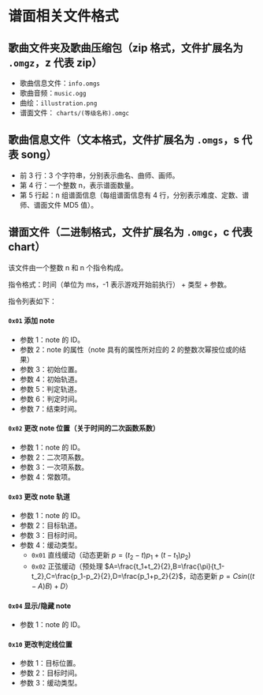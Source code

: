 # 谱面相关文件格式

## 歌曲文件夹及歌曲压缩包（zip 格式，文件扩展名为 `.omgz`，z 代表 zip）

- 歌曲信息文件：`info.omgs`
- 歌曲音频：`music.ogg`
- 曲绘：`illustration.png`
- 谱面文件： `charts/(等级名称).omgc`

## 歌曲信息文件（文本格式，文件扩展名为 `.omgs`，s 代表 song）

- 前 3 行：3 个字符串，分别表示曲名、曲师、画师。
- 第 4 行：一个整数 n，表示谱面数量。
- 第 5 行起：n 组谱面信息（每组谱面信息有 4 行，分别表示难度、定数、谱师、谱面文件 MD5 值）。

## 谱面文件（二进制格式，文件扩展名为 `.omgc`，c 代表 chart）

该文件由一个整数 n 和 n 个指令构成。

指令格式：时间（单位为 ms，-1 表示游戏开始前执行） + 类型 + 参数。

指令列表如下：

#### `0x01` 添加 note

- 参数 1：note 的 ID。
- 参数 2：note 的属性（note 具有的属性所对应的 2 的整数次幂按位或的结果）
- 参数 3：初始位置。
- 参数 4：初始轨道。
- 参数 5：判定轨道。
- 参数 6：判定时间。
- 参数 7：结束时间。

#### `0x02` 更改 note 位置（关于时间的二次函数系数）

- 参数 1：note 的 ID。
- 参数 2：二次项系数。
- 参数 3：一次项系数。
- 参数 4：常数项。

#### `0x03` 更改 note 轨道

- 参数 1：note 的 ID。
- 参数 2：目标轨道。
- 参数 3：目标时间。
- 参数 4：缓动类型。
  - `0x01` 直线缓动（动态更新 $p=(t_2-t)p_1+(t-t_1)p_2$)
  - `0x02` 正弦缓动（预处理 $A=\frac{t_1+t_2}{2},B=\frac{\pi}{t_1-t_2},C=\frac{p_1-p_2}{2},D=\frac{p_1+p_2}{2}$，动态更新 $p=Csin((t-A)B)+D$）

#### `0x04` 显示/隐藏 note

- 参数 1：note 的 ID。

#### `0x10` 更改判定线位置

- 参数 1：目标位置。
- 参数 2：目标时间。
- 参数 3：缓动类型。
